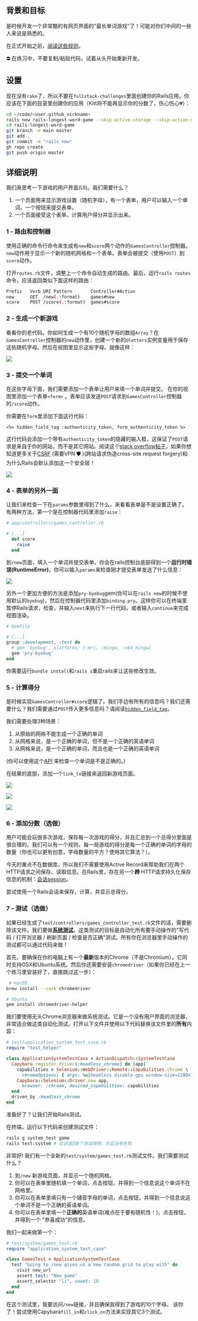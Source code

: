 ## 背景和目标

是时候开发一个非常酷的有网页界面的"最长单词游戏"了！可能对你们中间的一些人来说是熟悉的。

在正式开始之前，[阅读这些规则](https://github.com/lewagon/fullstack-challenges/tree/master/01-Ruby/06-Parsing/02-Numbers-and-Letters)。

⛔️ 在练习中，不要复制/粘贴代码，试着从头开始重新开发。

## 设置

现在没有`rake`了，所以不要在`fullstack-challenges`里面创建你的Rails应用。你应该在下面的目录里创建你的应用（Kitt将不能再显示你的分数了，伤心伤心💔）：

```bash
cd ~/code/<user.github_nickname>
rails new rails-longest-word-game --skip-active-storage --skip-action-mailbox
cd rails-longest-word-game
git branch -m main master
git add .
git commit -m "rails new"
gh repo create
git push origin master
```

## 详细说明

我们来思考一下游戏的用户界面(UI)。我们需要什么？

1. 一个页面用来显示游戏设置（随机字母），有一个表单，用户可以输入一个单词。一个按钮来提交表单。
2. 一个页面接受这个表单，计算用户得分并显示出来。

### 1 - 路由和控制器

使用正确的命令行命令来生成有`new`和`score`两个动作的`GamesController`控制器。`new`动作用于显示一个新的随机网格和一个表单。表单会被提交（使用`POST`）到`score`动作。

打开`routes.rb`文件，调整上一个命令自动生成的路由。最后，运行`rails routes`命令，应该返回类似下面这样的路由：

```bash
Prefix   Verb URI Pattern       Controller#Action
new      GET  /new(.:format)    games#new
score    POST /score(.:format)  games#score
```

### 2 - 生成一个新游戏

看看你的老代码。你如何生成一个有10个随机字母的数组`Array`？在`GamesController`控制器的`new`动作里，创建一个新的`@letters`实例变量用于保存这些随机字母。然后在视图里显示这些字母。就像这样：

![](https://raw.githubusercontent.com/lewagon/fullstack-images/master/rails/longest-word-game/new_game.png)

### 3 - 提交一个单词

在这些字母下面，我们需要添加一个表单让用户来填一个单词并提交。
在你的视图里添加一个表单`<form>` 。表单应该发送`POST`请求到`GamesController`控制器的`/score`动作。

你需要在`form`里添加下面这行代码：

```erb
<%= hidden_field_tag :authenticity_token, form_authenticity_token %>
```
这行代码会添加一个带有`authenticity_token`的隐藏的输入框，这保证了`POST`请求是来自于你的网站，而不是其它网站。阅读这个[stack overflow帖子](https://stackoverflow.com/questions/941594/understanding-the-rails-authenticity-token)，如果你想知道更多关于[CSRF](https://en.wikipedia.org/wiki/Cross-site_request_forgery) (需要VPN 🛡 )(跨站请求伪造cross-site request forgery)和为什么Rails会默认添加这一个安全层！


![](https://raw.githubusercontent.com/lewagon/fullstack-images/master/rails/longest-word-game/new_game_with_form.png)

### 4 - 表单的另外一面

让我们来检查一下在`params`参数里得到了什么，来看看表单是不是设置正确了。
有两种方法，第一个是在控制器代码里添加`raise`：

```ruby
# app/controllers/games_controller.rb

# [...]
  def score
    raise
  end
```

到`/new`页面，填入一个单词并提交表单。你会在rails控制台底部得到一个**运行时错误(RuntimeError)**。你可以输入`params`来检查刚才提交表单发送了什么信息：

![](https://raw.githubusercontent.com/lewagon/fullstack-images/master/rails/longest-word-game/raise.png)

另外一个更加方便的方法是添加`pry-byebug`gem(你可以在`rails new`的时候不使用默认的`byebug`)，然后在控制器代码里添加`binding.pry`。这样你可以在终端里暂停Rails请求，检查，并输入`next`来执行下一行代码，或者输入`continue`来完成视图渲染。

```ruby
# Gemfile

# [...]
group :development, :test do
  # gem 'byebug', platforms: [:mri, :mingw, :x64_mingw]
  gem 'pry-byebug'
end
```

你需要运行`bundle install`和`rails s`重启rails来让这些修改生效。

### 5 - 计算得分

是时候实现`GamesController#score`逻辑了。我们手边有所有的信息吗？我们还需要什么？我们需要通过`POST`传入更多信息吗？请阅读[`hidden_field_tag`](http://api.rubyonrails.org/v5.1/classes/ActionView/Helpers/FormTagHelper.html#method-i-hidden_field_tag)。

我们需要处理3种场景：

1. 从原始的网格不能生成一个正确的单词
2. 从网格来说，是一个正确的单词，但不是一个正确的英语单词
3. 从网格来说，是一个正确的单词，而且也是一个正确的英语单词

(你可以使用这个[API](https://wagon-dictionary.herokuapp.com/) 来检查一个单词是不是正确的。)

在结果的底部，添加一个`link_to`链接来返回新游戏页面。

![](https://raw.githubusercontent.com/lewagon/fullstack-images/master/rails/longest-word-game/cant_be_built.png)

![](https://raw.githubusercontent.com/lewagon/fullstack-images/master/rails/longest-word-game/not_english_word.png)

![](https://raw.githubusercontent.com/lewagon/fullstack-images/master/rails/longest-word-game/congrats.png)

### 6 - 添加分数（选做）

用户可能会玩很多次游戏，保存每一次游戏的得分，并且汇总到一个总得分里面是很合理的。我们可以有一个规则，每一局游戏的得分是每一个正确的单词的字母的数量（你也可以更有创意，字母数量的平方？使用其它算法？）。

今天的重点不在数据库，所以我们不需要使用Active Record来帮助我们在两个HTTP请求之间保存、读取信息。在Rails里，存在另一个**跨** HTTP请求持久化保存信息的机制：[会话session](http://guides.rubyonrails.org/action_controller_overview.html#session)。

尝试使用一个Rails会话来保存，计算，并显示总得分。

### 7 - 测试（选做）

如果已经生成了`test/controllers/games_controller_test.rb`文件的话，需要删除该文件。我们要做[**系统测试**](http://guides.rubyonrails.org/testing.html#system-testing)。这类测试的目标是自动化所有要手动操作的"写代码 / 打开浏览器 / 刷新页面 / 检查是否正确"测试。所有你在浏览器里手动操作的测试都可以通过代码来做！


首先，要确保在你的电脑上有一个**最新**版本的Chrome（不是Chromium）。它同时支持OSX和Ubuntu系统。然后你还需要安装`chromedriver`（如果你已经在上一个练习里安装好了，直接跳过这一步）：

```bash
 # macOS
brew install --cask chromedriver

# Ubuntu
gem install chromedriver-helper
```

我们要使用无头Chrome浏览器来做系统测试。它是一个没有用户界面的浏览器，非常适合做这类自动化测试。打开以下文件并使用以下代码替换该文件里的**所有**内容：

```ruby
# test/application_system_test_case.rb
require "test_helper"

class ApplicationSystemTestCase < ActionDispatch::SystemTestCase
  Capybara.register_driver(:headless_chrome) do |app|
    capabilities = Selenium::WebDriver::Remote::Capabilities.chrome \
      chromeOptions: { args: %w[headless disable-gpu window-size=1280x760] }
    Capybara::Selenium::Driver.new app,
      browser: :chrome, desired_capabilities: capabilities
  end
  driven_by :headless_chrome
end
```
准备好了？让我们开始Rails测试。

在终端，运行以下代码来创建测试文件：

```bash
rails g system_test game
rails test:system # 应该返回0个测试用例，并且没有失败
```

非常好! 我们有一个全新的`test/system/games_test.rb`测试文件。我们需要测试什么？

1. 到`/new` 新游戏页面，并显示一个随机网格。
2. 你可以在表单里随机填一个单词，点击按钮，并得到一个信息说这个单词不在网格里。
3. 你可以在表单里填只有一个辅音字母的单词，点击按钮，并得到一个信息说这个单词不是一个正确的英语单词。
4. 你可以在表单里填一个**正确的**英语单词(难点在于要有随机性！)，点击按钮，并得到一个 "恭喜成功"的信息。

我们一起来做第一个：

```ruby
# test/system/games_test.rb
require "application_system_test_case"

class GamesTest < ApplicationSystemTestCase
  test "Going to /new gives us a new random grid to play with" do
    visit new_url
    assert test: "New game"
    assert_selector "li", count: 10
  end
end
```
在这个测试里，我要访问`/new`链接，并且确保我得到了游戏的10个字母。
该你了！尝试使用Capybara`fill_in`和`click_on`方法来实现其它3个测试。
